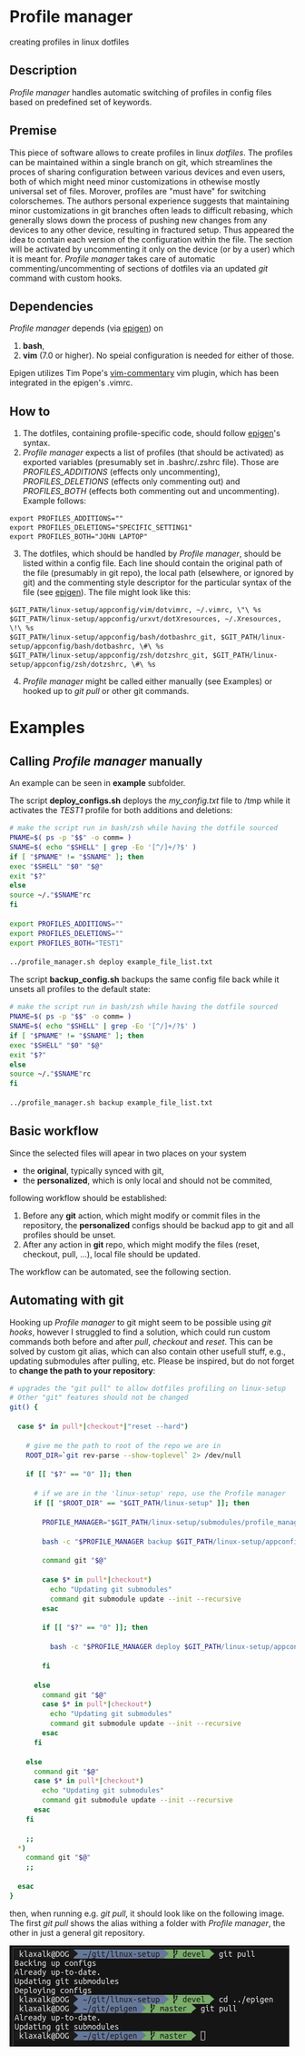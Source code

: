 # Profile manager
 
creating profiles in linux dotfiles

## Description 

_Profile manager_ handles automatic switching of profiles in config files based on predefined set of keywords.

## Premise

This piece of software allows to create profiles in linux _dotfiles_.
The profiles can be maintained within a single branch on git, which streamlines the proces of sharing configuration between various devices and even users, both of which might need minor customizations in othewise mostly universal set of files.
Morover, profiles are "must have" for switching colorschemes.
The authors personal experience suggests that maintaining minor customizations in git branches often leads to difficult rebasing, which generally slows down the process of pushing new changes from any devices to any other device, resulting in fractured setup.
Thus appeared the idea to contain each version of the configuration within the file.
The section will be activated by uncommenting it only on the device (or by a user) which it is meant for.
_Profile manager_ takes care of automatic commenting/uncommenting of sections of dotfiles via an updated _git_ command with custom hooks.

## Dependencies

_Profile manager_ depends (via [epigen](https://github.com/klaxalk/epigen)) on
1. **bash**,
2. **vim** (7.0 or higher).
No speial configuration is needed for either of those.

Epigen utilizes Tim Pope's [vim-commentary](https://github.com/tpope/vim-commentary) vim plugin, which has been integrated in the epigen's .vimrc.

## How to

1. The dotfiles, containing profile-specific code, should follow [epigen](https://github.com/klaxalk/epigen)'s syntax.
2. _Profile manager_ expects a list of profiles (that should be activated) as exported variables (presumably set in .bashrc/.zshrc file).
 Those are _PROFILES_ADDITIONS_ (effects only uncommenting), _PROFILES_DELETIONS_ (effects only commenting out) and _PROFILES_BOTH_ (effects both commenting out and uncommenting). Example follows:
 ```
 export PROFILES_ADDITIONS=""
 export PROFILES_DELETIONS="SPECIFIC_SETTING1"
 export PROFILES_BOTH="JOHN LAPTOP"
 ```
3. The dotfiles, which should be handled by _Profile manager_, should be listed within a config file.
 Each line should contain the original path of the file (presumably in git repo), the local path (elsewhere, or ignored by git) and the commenting style descriptor for the particular syntax of the file (see [epigen](https://github.com/klaxalk/epigen)).
 The file might look like this:
 ```
 $GIT_PATH/linux-setup/appconfig/vim/dotvimrc, ~/.vimrc, \"\ %s
 $GIT_PATH/linux-setup/appconfig/urxvt/dotXresources, ~/.Xresources, \!\ %s
 $GIT_PATH/linux-setup/appconfig/bash/dotbashrc_git, $GIT_PATH/linux-setup/appconfig/bash/dotbashrc, \#\ %s
 $GIT_PATH/linux-setup/appconfig/zsh/dotzshrc_git, $GIT_PATH/linux-setup/appconfig/zsh/dotzshrc, \#\ %s
 ```
4. _Profile manager_ might be called either manually (see Examples) or hooked up to _git pull_ or other git commands.

# Examples

## Calling _Profile manager_ manually

An example can be seen in **example** subfolder.

The script **deploy_configs.sh** deploys the _my_config.txt_ file to /tmp while it activates the _TEST1_ profile for both additions and deletions:
```bash
# make the script run in bash/zsh while having the dotfile sourced
PNAME=$( ps -p "$$" -o comm= )
SNAME=$( echo "$SHELL" | grep -Eo '[^/]+/?$' )
if [ "$PNAME" != "$SNAME" ]; then
exec "$SHELL" "$0" "$@"
exit "$?"
else
source ~/."$SNAME"rc
fi

export PROFILES_ADDITIONS=""
export PROFILES_DELETIONS=""
export PROFILES_BOTH="TEST1"

../profile_manager.sh deploy example_file_list.txt
```

The script **backup_config.sh** backups the same config file back while it unsets all profiles to the default state:
```bash
# make the script run in bash/zsh while having the dotfile sourced
PNAME=$( ps -p "$$" -o comm= )
SNAME=$( echo "$SHELL" | grep -Eo '[^/]+/?$' )
if [ "$PNAME" != "$SNAME" ]; then
exec "$SHELL" "$0" "$@"
exit "$?"
else
source ~/."$SNAME"rc
fi

../profile_manager.sh backup example_file_list.txt
```

## Basic workflow

Since the selected files will apear in two places on your system

* the **original**, typically synced with git,
* the **personalized**, which is only local and should not be commited,

following workflow should be established:

1. Before any **git** action, which might modify or commit files in the repository, the **personalized** configs should be backud app to git and all profiles should be unset.
2. After any action in **git** repo, which might modify the files (reset, checkout, pull, ...), local file should be updated.

The workflow can be automated, see the following section.

## Automating with **git**

Hooking up _Profile manager_ to git might seem to be possible using _git hooks_, however I struggled to find a solution, which could run custom commands both before and after _pull_, _checkout_ and _reset_.
This can be solved by custom git alias, which can also contain other usefull stuff, e.g., updating submodules after pulling, etc.
Please be inspired, but do not forget to **change the path to your repository**:
```bash
# upgrades the "git pull" to allow dotfiles profiling on linux-setup
# Other "git" features should not be changed
git() {

  case $* in pull*|checkout*|"reset --hard")

    # give me the path to root of the repo we are in
    ROOT_DIR=`git rev-parse --show-toplevel` 2> /dev/null

    if [[ "$?" == "0" ]]; then

      # if we are in the 'linux-setup' repo, use the Profile manager
      if [[ "$ROOT_DIR" == "$GIT_PATH/linux-setup" ]]; then

        PROFILE_MANAGER="$GIT_PATH/linux-setup/submodules/profile_manager/profile_manager.sh"

        bash -c "$PROFILE_MANAGER backup $GIT_PATH/linux-setup/appconfig/profile_manager/file_list.txt"

        command git "$@"

        case $* in pull*|checkout*)
          echo "Updating git submodules"
          command git submodule update --init --recursive
        esac

        if [[ "$?" == "0" ]]; then

          bash -c "$PROFILE_MANAGER deploy $GIT_PATH/linux-setup/appconfig/profile_manager/file_list.txt"

        fi

      else
        command git "$@"
        case $* in pull*|checkout*)
          echo "Updating git submodules"
          command git submodule update --init --recursive
        esac
      fi

    else
      command git "$@"
      case $* in pull*|checkout*)
        echo "Updating git submodules"
        command git submodule update --init --recursive
      esac
    fi

    ;;
  *)
    command git "$@"
    ;;

  esac
}
```

then, when running e.g. _git pull_, it should look like on the following image.
The first _git pull_ shows the alias withing a folder with _Profile manager_, the other in just a general git repository.

![example_git_pull](misc/screenshot_git_pull.png)
